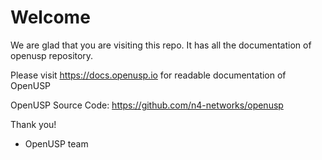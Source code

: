 # Welcome

We are glad that you are visiting this repo. It has all the documentation of openusp repository. 

Please visit https://docs.openusp.io for readable documentation of OpenUSP

OpenUSP Source Code: https://github.com/n4-networks/openusp

Thank you!
- OpenUSP team
